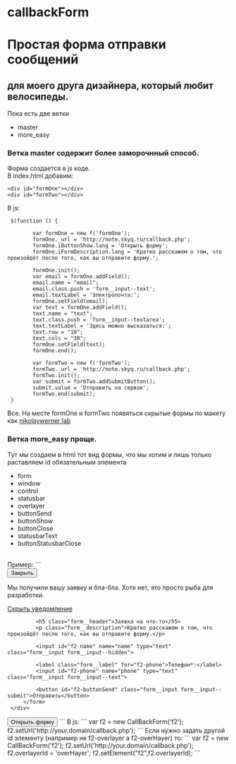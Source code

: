 # callbackForm
# Простая форма отправки сообщений 
## для моего друга дизайнера, который любит велосипеды.

Пока есть две ветки
  + master
  + more_easy

### Ветка master содержит более заморочнный способ.<br/> 
Форма создается в js коде.<br/>
В index.html добавим:
```
<div id="formOne"></div>
<div id="formTwo"></div>
```
В js:
```
 $(function () {

        var formOne = new f('formOne');
        formOne._url = 'http://note.skyq.ru/callback.php';
        formOne.iButtonShow.lang = 'Открыть форму';
        formOne.iFormDescription.lang = 'Кратко расскажем о том, что произойдёт после того, как вы отправите форму.';

        formOne.init();
        var email = formOne.addField();
        email.name = "email";
        email.class.push = 'form__input--text';
        email.textLabel = 'Электропочта:';
        formOne.setField(email);
        var text = formOne.addField();
        text.name = "text";
        text.class.push = 'form__input--textarea';
        text.textLabel = 'Здесь можно высказаться:';
        text.row = "10";
        text.cols = "30";
        formOne.setField(text);
        formOne.end();

        var formTwo = new f('formTwo');
        formTwo._url = 'http://note.skyq.ru/callback.php';
        formTwo.init();
        var submit = formTwo.addSubmitButton();
        submit.value = 'Отправить на сервак';
        formTwo.end(submit);
 }
```
Все. На месте formOne и formTwo появяться скрытые формы по макету как 
[nikolaywerner lab](http://nikolaywerner.ru/entry/prostaya-forma-obratnoy-svyazi)

### Ветка more_easy проще. <br/>
Тут мы создаем в html тот вид формы, что мы хотим и лишь только раставляем id обязательным элемента
 + form
 + window
 + control
 + statusbar
 + overlayer
 + buttonSend
 + buttonShow
 + buttonClose
 + statusbarText
 + buttonStatusbarClose<br/> 
 <br/> 
 Пример:
 ```
 <div id="f2-overlayer" class="popup-overlayer"></div>
 <div id="f2-window" class="popup-window popup-window--form popup-window--a">
     <button id="f2-buttonClose" class="button button--close-popup">Закрыть</button>
     <div class="form-wr">
         <form id="f2-form" class="form form--a">
             <div id="f2-statusbar" class="form__send-statusbar" sendstatus="1">
                 <div class="form__send-statusbar-text-wr">
                     <p id="f2-statusbarText" class="form__send-status">Мы получили вашу заявку и бла-бла. Хотя нет, это просто рыба для
                         разработки.</p>
                     <a id="f2-buttonStatusbarClose" href="javascript:void(0)" class="form__close-send-statusbar">Скрыть уведомление</a>
                 </div>
             </div>
 
             <h5 class="form__header">Заявка на что-то</h5>
             <p class="form__description">Кратко расскажем о том, что произойдёт после того, как вы отправите форму.</p>
 
             <input id="f2-name" name="name" type="text" class="form__input form__input--hidden">
 
             <label class="form__label" for="f2-phone">Телефон*:</label>
             <input id="f2-phone" name="phone" type="text" class="form__input form__input--text">
 
             <button id="f2-buttonSend" class="form__input form__input--submit">Отправить</button>
         </form>
     </div>
 </div>
 <button id="f2-buttonShow" class="button button--sample-form">Открыть форму</button>
 ```
 В js:
```
var f2 = new CallBackForm('f2');
f2.setUrl('http://your.domain/callback.php');
```
Если нужно задать другой id элементу (например не f2-overlayer а f2-overHayer) то:
```
var f2 = new CallBackForm('f2');
f2.setUrl('http://your.domain/callback.php');
f2.overlayerId = 'overHayer';
f2.setElement("f2",f2.overlayerId);
```
 





